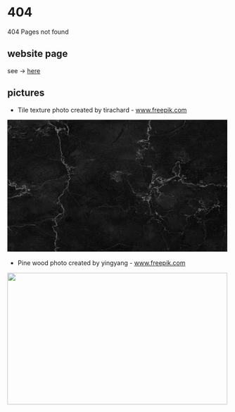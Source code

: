 # 404 #
404 Pages not found

## website page
see -> [here](https://darekrepos.github.io/crane-404-error-page/)


## pictures

- Tile texture photo created by tirachard - www.freepik.com

[<img src="assets/stone.jpg" width="500" height="300">](https://www.freepik.com/search?author=854473&authorSlug=tirachard&format=author&query=black)

- Pine wood photo created by yingyang - www.freepik.com

[<img src="assets/wood.avif" width="500" height="300">](https://www.freepik.com/photos/pine-wood)
